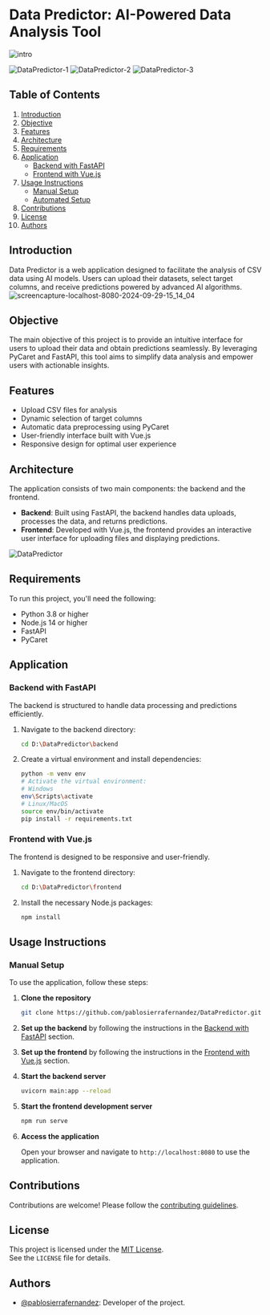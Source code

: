 # **Data Predictor: AI-Powered Data Analysis Tool**
![intro](https://github.com/user-attachments/assets/e88699c7-50f4-4dbb-8896-026e1416c6bd)

![DataPredictor-1](https://github.com/user-attachments/assets/d7464bb7-9f2f-4aba-9ac7-787fb9c99ef5)
![DataPredictor-2](https://github.com/user-attachments/assets/2d9c32f3-e823-432b-b69a-9bf3cbc9549a)
![DataPredictor-3](https://github.com/user-attachments/assets/8835ce09-f2c8-4e72-acb5-6895e6a20736)


## Table of Contents

1.  [Introduction](#introduction)
2.  [Objective](#objective)
3.  [Features](#features)
4.  [Architecture](#architecture)
5.  [Requirements](#requirements)
6.  [Application](#application)
    *   [Backend with FastAPI](#backend-with-fastapi)
    *   [Frontend with Vue.js](#frontend-with-vuejs)
7.  [Usage Instructions](#usage-instructions)
    *   [Manual Setup](#manual-setup)
    *   [Automated Setup](#automated-setup)
8.  [Contributions](#contributions)
9.  [License](#license)
10.  [Authors](#authors)

## Introduction

Data Predictor is a web application designed to facilitate the analysis of CSV data using AI models. Users can upload their datasets, select target columns, and receive predictions powered by advanced AI algorithms.
![screencapture-localhost-8080-2024-09-29-15_14_04](https://github.com/user-attachments/assets/2abef1a8-55b2-4c41-99bb-948483787557)


## Objective

The main objective of this project is to provide an intuitive interface for users to upload their data and obtain predictions seamlessly. By leveraging PyCaret and FastAPI, this tool aims to simplify data analysis and empower users with actionable insights.

## Features

- Upload CSV files for analysis
- Dynamic selection of target columns
- Automatic data preprocessing using PyCaret
- User-friendly interface built with Vue.js
- Responsive design for optimal user experience

## Architecture

The application consists of two main components: the backend and the frontend. 

- **Backend**: Built using FastAPI, the backend handles data uploads, processes the data, and returns predictions.
- **Frontend**: Developed with Vue.js, the frontend provides an interactive user interface for uploading files and displaying predictions.

![DataPredictor](https://github.com/user-attachments/assets/5b1d5d68-d12b-4169-9b5c-cb35ec01138a)


## Requirements

To run this project, you'll need the following:

- Python 3.8 or higher
- Node.js 14 or higher
- FastAPI
- PyCaret

## Application

### Backend with FastAPI

The backend is structured to handle data processing and predictions efficiently.

1. Navigate to the backend directory:

    ```bash
    cd D:\DataPredictor\backend
    ```

2. Create a virtual environment and install dependencies:

    ```bash
    python -m venv env
    # Activate the virtual environment:
    # Windows
    env\Scripts\activate
    # Linux/MacOS
    source env/bin/activate
    pip install -r requirements.txt
    ```

### Frontend with Vue.js

The frontend is designed to be responsive and user-friendly.

1. Navigate to the frontend directory:

    ```bash
    cd D:\DataPredictor\frontend
    ```

2. Install the necessary Node.js packages:

    ```bash
    npm install
    ```

## Usage Instructions

### Manual Setup

To use the application, follow these steps:

1. **Clone the repository**

    ```bash
    git clone https://github.com/pablosierrafernandez/DataPredictor.git
    ```

2. **Set up the backend** by following the instructions in the [Backend with FastAPI](#backend-with-fastapi) section.

3. **Set up the frontend** by following the instructions in the [Frontend with Vue.js](#frontend-with-vuejs) section.

4. **Start the backend server**

    ```bash
    uvicorn main:app --reload
    ```

5. **Start the frontend development server**

    ```bash
    npm run serve
    ```

6. **Access the application**

    Open your browser and navigate to `http://localhost:8080` to use the application.


## Contributions

Contributions are welcome! Please follow the [contributing guidelines](CONTRIBUTING.md).

## License

This project is licensed under the [MIT License](LICENSE).  
See the `LICENSE` file for details.

## Authors

*   [@pablosierrafernandez](https://github.com/pablosierrafernandez): Developer of the project.



